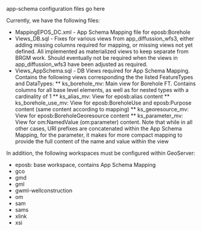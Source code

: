 app-schema configuration files go here

Currently, we have the following files:
* MappingEPOS_DC.xml - App Schema Mapping file for eposb:Borehole
* Views_DB.sql - Fixes for various views from app_diffussion_wfs3, either adding missing columns required for mapping, or missing views not yet defined. All implemented as materialized views to keep separate from BRGM work. Should eventually not be required when the views in app_diffussion_wfs3 have been adjusted as required.
* Views_AppSchema.sql - DB Views required for App Schema Mapping. Contains the following views corresponding the the listed FeatureTypes and DataTypes:
** ks_borehole_mv: Main view for Borehole FT. Contains columns for all base level elements, as well as for nested types with a cardinality of 1
** ks_alias_mv: View for eposb:alias content
** ks_borehole_use_mv: View for eposb:BoreholeUse and eposb:Purpose content (same content according to mapping)
** ks_georesource_mv: View for eposb:BoreholeGeoresource content
** ks_parameter_mv: View for om:NamedValue (om:parameter) content. Note that while in all other cases, URI prefixes are concatenated within the App Schema Mapping, for the parameter, it makes for more compact mapping to provide the full content of the name and value within the view

In addition, the following workspaces must be configured within GeoServer:
* eposb: base workspace, contains App Schema Mapping
* gco
* gmd
* gml
* gwml-wellconstruction
* om
* sam
* sams
* xlink
* xsi
